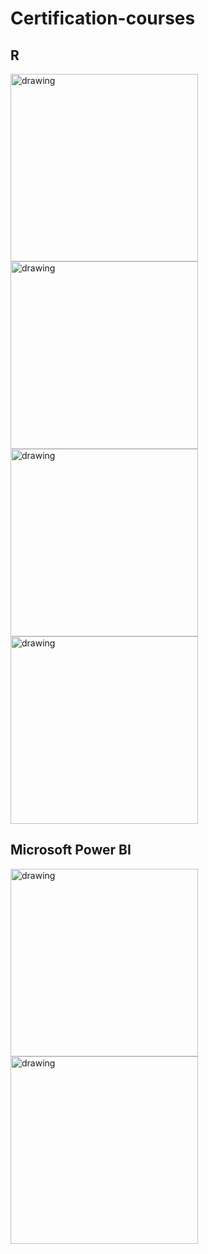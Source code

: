 # Certification-courses

## R <br>

<img src="https://user-images.githubusercontent.com/73905390/111716964-dbf76580-8835-11eb-9dc2-d693d6034d38.png" alt="drawing" width="300"/>
<img src="https://user-images.githubusercontent.com/73905390/111717860-b0757a80-8837-11eb-970e-5b8ee212bedd.png" alt="drawing" width="300"/>
<img src="https://user-images.githubusercontent.com/73905390/111718244-51fccc00-8838-11eb-9372-2d502c526f60.png" alt="drawing" width="300"/>
<img src="https://user-images.githubusercontent.com/73905390/111718656-17476380-8839-11eb-8ba2-7d77c1dd276d.png" alt="drawing" width="300"/>
  
## Microsoft Power BI <br>

<img src="https://user-images.githubusercontent.com/73905390/111718814-655c6700-8839-11eb-8d22-5a94faf0b3c6.png" alt="drawing" width="300"/>
<img src="https://user-images.githubusercontent.com/73905390/111719028-ca17c180-8839-11eb-9385-dff949e381fc.png" alt="drawing" width="300"/>



